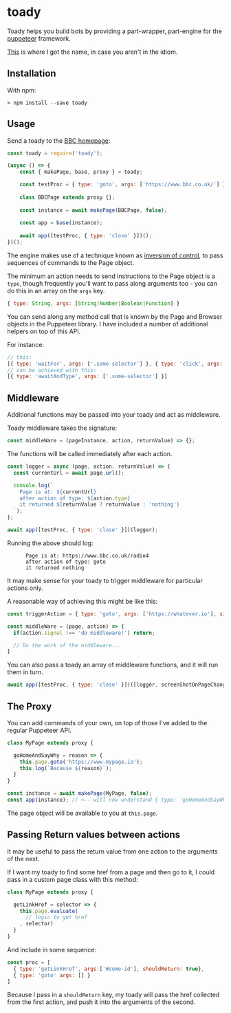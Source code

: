 # toady

Toady helps you build bots by providing a part-wrapper, part-engine for the [puppeteer](https://github.com/GoogleChrome/puppeteer) framework.

[This](https://en.wikipedia.org/wiki/Sycophancy) is where I got the name, in case you aren't in the idiom.


## Installation

With npm:

```shell 
> npm install --save toady
```

## Usage

Send a toady to the [BBC homepage](https://www.bbc.co.uk/):

```js
const toady = require('toady');

(async () => {
    const { makePage, base, proxy } = toady;

    const testProc = { type: 'goto', args: ['https://www.bbc.co.uk/'] };
    
    class BBCPage extends proxy {};
    
    const instance = await makePage(BBCPage, false);
    
    const app = base(instance);
    
    await app([testProc, { type: 'close' }])();
})();

```
The engine makes use of a technique known as [inversion of control](https://en.wikipedia.org/wiki/Inversion_of_control), to pass sequences of commands to the Page object.

The minimum an action needs to send instructions to the Page object is a `type`, though frequently you'll want to pass along arguments too - you can do this in an array on the `args` key.

```js
{ type: String, args: [String|Number|Boolean|Function] }
```

You can send along any method call that is known by the Page and Browser objects in the Puppeteer library. I have included a number of additional helpers on top of this API.

For instance: 
```js
// this:
[{ type: 'waitFor', args: ['.some-selector'] }, { type: 'click', args: ['.some-selector'] }]
// can be achieved with this:
[{ type: 'awaitAndType', args: ['.some-selector'] }]
```


## Middleware 

Additional functions may be passed into your toady and act as middleware.

Toady middleware takes the signature:

```js
const middleWare = (pageInstance, action, returnValue) => {};
```

The functions will be called immediately after each action.

```js
const logger = async (page, action, returnValue) => {
  const currentUrl = await page.url();

  console.log(`
    Page is at: ${currentUrl}
    after action of type: ${action.type}
    it returned ${returnValue ? returnValue : 'nothing'}
  `);
};

await app([testProc, { type: 'close' }])(logger);
```

Running the above should log:

```shell
      Page is at: https://www.bbc.co.uk/radio4
      after action of type: goto
      it returned nothing

```

It may make sense for your toady to trigger middleware for particular actions only.

A reasonable way of achieving this might be like this:

```js
const triggerAction = { type: 'goto', args: ['https://whatever.io'], signal: 'do middleware!' }

const middleWare = (page, action) => {
  if(action.signal !== 'do middleware!') return;

  // Do the work of the middleware... 
}
```

You can also pass a toady an array of middleware functions, and it will run them in turn.

```js
await app([testProc, { type: 'close' }])([logger, screenShotOnPageChange, someotherMiddleware]);

```

## The Proxy

You can add commands of your own, on top of those I've added to the regular Puppeteer API.

```js
class MyPage extends proxy {

  goHomeAndSayWhy = reason => {
    this.page.goto('https://www.mypage.io');
    this.log(`Because ${reason}`);
  }
}

const instance = await makePage(MyPage, false);
const app(instance); // <-- will now understand { type: 'goHomeAndSayWhy', args: ["I'm tired"] }

```
The page object will be available to you at `this.page`.

## Passing Return values between actions 

It may be useful to pass the return value from one action to the arguments of the next.

If I want my toady to find some href from a page and then go to it, I could pass in a custom page class with this method:

```js
class MyPage extends proxy {

  getLinkHref = selector => {
    this.page.evaluate(
      // logic to get href
    , selector)
  }
}
```
And include in some sequence:
```js
const proc = [
  { type: 'getLinkHref', args:['#some-id'], shouldReturn: true},
  { type: 'goto' args: [] }  
] 
```
Because I pass in a `shouldReturn` key, my toady will pass the href collected from the first action, and push it into the arguments of the second.

